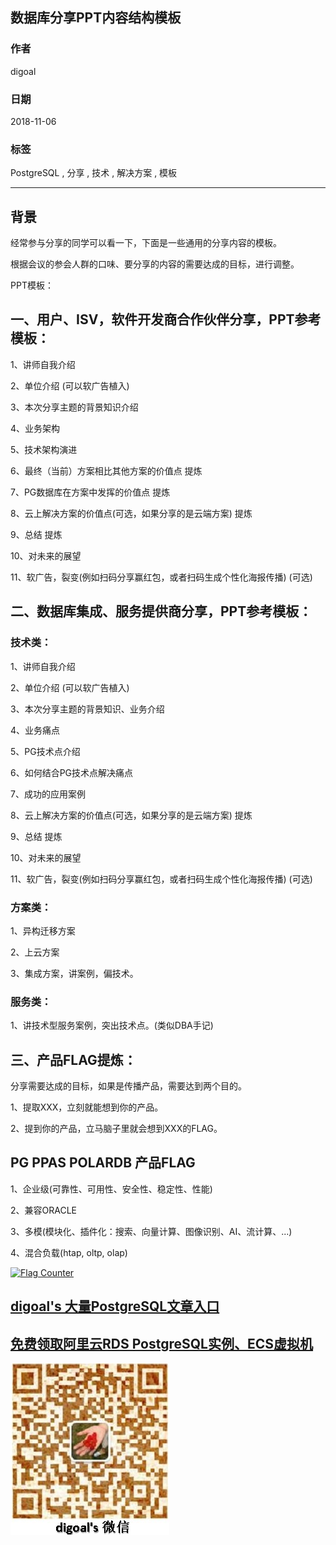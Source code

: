 ## 数据库分享PPT内容结构模板       
                                                                           
### 作者                                                                           
digoal                                                                           
                                                                           
### 日期                                                                           
2018-11-06                                                                        
                                                                           
### 标签                                                                           
PostgreSQL , 分享 , 技术 , 解决方案 , 模板          
                                                                           
----                                                                           
                                                                           
## 背景    
经常参与分享的同学可以看一下，下面是一些通用的分享内容的模板。  
  
根据会议的参会人群的口味、要分享的内容的需要达成的目标，进行调整。  
  
PPT模板：   
  
## 一、用户、ISV，软件开发商合作伙伴分享，PPT参考模板：    
1、讲师自我介绍    
  
2、单位介绍  (可以软广告植入)     
  
3、本次分享主题的背景知识介绍    
  
4、业务架构    
  
5、技术架构演进    
  
6、最终（当前）方案相比其他方案的价值点  提炼    
  
7、PG数据库在方案中发挥的价值点  提炼    
  
8、云上解决方案的价值点(可选，如果分享的是云端方案)  提炼      
  
9、总结  提炼    
  
10、对未来的展望    
  
11、软广告，裂变(例如扫码分享赢红包，或者扫码生成个性化海报传播) (可选)     
  
  
## 二、数据库集成、服务提供商分享，PPT参考模板：  
  
### 技术类：    
1、讲师自我介绍    
  
2、单位介绍  (可以软广告植入)    
  
3、本次分享主题的背景知识、业务介绍    
  
4、业务痛点   
  
5、PG技术点介绍   
  
6、如何结合PG技术点解决痛点   
  
7、成功的应用案例   
  
8、云上解决方案的价值点(可选，如果分享的是云端方案)  提炼      
  
9、总结  提炼    
  
10、对未来的展望    
  
11、软广告，裂变(例如扫码分享赢红包，或者扫码生成个性化海报传播) (可选)     
  
### 方案类：   
1、异构迁移方案   
  
2、上云方案   
  
3、集成方案，讲案例，偏技术。    
  
### 服务类：   
1、讲技术型服务案例，突出技术点。(类似DBA手记)     
  
  
  
## 三、产品FLAG提炼：  
分享需要达成的目标，如果是传播产品，需要达到两个目的。    
   
1、提取XXX，立刻就能想到你的产品。    
  
2、提到你的产品，立马脑子里就会想到XXX的FLAG。   
  
## PG PPAS POLARDB 产品FLAG  
1、企业级(可靠性、可用性、安全性、稳定性、性能)   
  
2、兼容ORACLE   
  
3、多模(模块化、插件化：搜索、向量计算、图像识别、AI、流计算、...)   
  
4、混合负载(htap, oltp, olap)    
  
  
  
  
<a rel="nofollow" href="http://info.flagcounter.com/h9V1"  ><img src="http://s03.flagcounter.com/count/h9V1/bg_FFFFFF/txt_000000/border_CCCCCC/columns_2/maxflags_12/viewers_0/labels_0/pageviews_0/flags_0/"  alt="Flag Counter"  border="0"  ></a>  
  
  
## [digoal's 大量PostgreSQL文章入口](https://github.com/digoal/blog/blob/master/README.md "22709685feb7cab07d30f30387f0a9ae")
  
  
## [免费领取阿里云RDS PostgreSQL实例、ECS虚拟机](https://free.aliyun.com/ "57258f76c37864c6e6d23383d05714ea")
  
  
![digoal's weixin](../pic/digoal_weixin.jpg "f7ad92eeba24523fd47a6e1a0e691b59")
  
